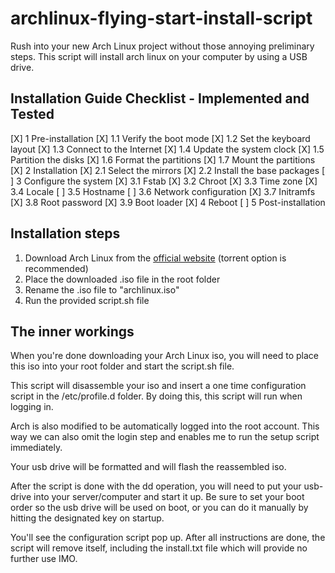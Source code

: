 # archlinux-flying-start-install-script
Rush into your new Arch Linux project without those annoying preliminary steps.
This script will install arch linux on your computer by using a USB drive.

## Installation Guide Checklist - Implemented and Tested
[X] 1 Pre-installation
[X] 1.1 Verify the boot mode
[X] 1.2 Set the keyboard layout
[X] 1.3 Connect to the Internet
[X] 1.4 Update the system clock
[X] 1.5 Partition the disks
[X] 1.6 Format the partitions
[X] 1.7 Mount the partitions
[X] 2 Installation
[X] 2.1 Select the mirrors
[X] 2.2 Install the base packages
[ ] 3 Configure the system
[X] 3.1 Fstab
[X] 3.2 Chroot
[X] 3.3 Time zone
[X] 3.4 Locale
[ ] 3.5 Hostname
[ ] 3.6 Network configuration
[X] 3.7 Initramfs
[X] 3.8 Root password
[X] 3.9 Boot loader
[X] 4 Reboot
[ ] 5 Post-installation

## Installation steps
1. Download Arch Linux from the [official website](https://www.archlinux.org/download/)
(torrent option is recommended)
2. Place the downloaded .iso file in the root folder
3. Rename the .iso file to "archlinux.iso"
4. Run the provided script.sh file

## The inner workings
When you're done downloading your Arch Linux iso, you will need to place this iso into your root folder and start the script.sh file.

This script will disassemble your iso and insert a one time configuration script in the /etc/profile.d folder.
By doing this, this script will run when logging in.

Arch is also modified to be automatically logged into the root account. This way we can also omit the login step and enables me to run the setup script immediately.

Your usb drive will be formatted and will flash the reassembled iso.

After the script is done with the dd operation, you will need to put your usb-drive into your server/computer and start it up.
Be sure to set your boot order so the usb drive will be used on boot, or you can do it manually by hitting the designated key on startup.

You'll see the configuration script pop up. After all instructions are done, the script will remove itself, including the install.txt file which will provide no further use IMO.
